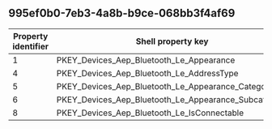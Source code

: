 ## 995ef0b0-7eb3-4a8b-b9ce-068bb3f4af69

Property identifier | Shell property key | Shell name | Alias
--- | --- | --- | ---
1 | PKEY_Devices_Aep_Bluetooth_Le_Appearance | System.Devices.Aep.Bluetooth.Le.Appearance | 
4 | PKEY_Devices_Aep_Bluetooth_Le_AddressType | System.Devices.Aep.Bluetooth.Le.AddressType | 
5 | PKEY_Devices_Aep_Bluetooth_Le_Appearance_Category | System.Devices.Aep.Bluetooth.Le.Appearance.Category | 
6 | PKEY_Devices_Aep_Bluetooth_Le_Appearance_Subcategory | System.Devices.Aep.Bluetooth.Le.Appearance.Subcategory | 
8 | PKEY_Devices_Aep_Bluetooth_Le_IsConnectable | System.Devices.Aep.Bluetooth.Le.IsConnectable | 

